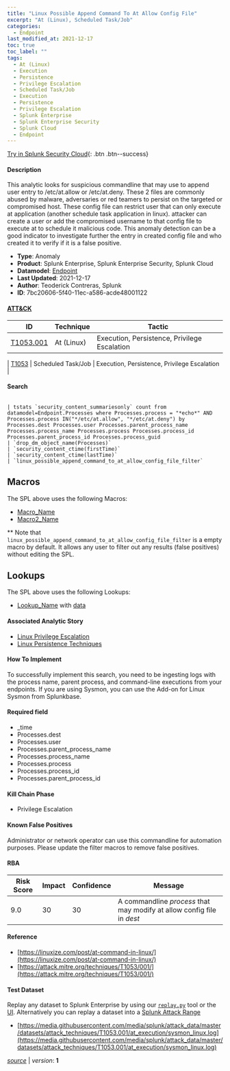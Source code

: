 ```yaml
---
title: "Linux Possible Append Command To At Allow Config File"
excerpt: "At (Linux), Scheduled Task/Job"
categories:
  - Endpoint
last_modified_at: 2021-12-17
toc: true
toc_label: ""
tags:
  - At (Linux)
  - Execution
  - Persistence
  - Privilege Escalation
  - Scheduled Task/Job
  - Execution
  - Persistence
  - Privilege Escalation
  - Splunk Enterprise
  - Splunk Enterprise Security
  - Splunk Cloud
  - Endpoint
---
```




[Try in Splunk Security Cloud](https://www.splunk.com/en_us/cyber-security.html){: .btn .btn--success}

#### Description

This analytic looks for suspicious commandline that may use to append user entry to /etc/at.allow or /etc/at.deny. These 2 files are commonly abused by malware, adversaries or red teamers to persist on the targeted or compromised host. These config file can restrict user that can only execute at application (another schedule task application in linux). attacker can create a user or add the compromised username to that config file to execute at to schedule it malicious code. This anomaly detection can be a good indicator to investigate further the entry in created config file and who created it to verify if it is a false positive.

- **Type**: Anomaly
- **Product**: Splunk Enterprise, Splunk Enterprise Security, Splunk Cloud
- **Datamodel**: [Endpoint](https://docs.splunk.com/Documentation/CIM/latest/User/Endpoint)
- **Last Updated**: 2021-12-17
- **Author**: Teoderick Contreras, Splunk
- **ID**: 7bc20606-5f40-11ec-a586-acde48001122


#### [ATT&CK](https://attack.mitre.org/)

| ID          | Technique   | Tactic         |
| ----------- | ----------- |--------------- |
| [T1053.001](https://attack.mitre.org/techniques/T1053/001/) | At (Linux) | Execution, Persistence, Privilege Escalation |

| [T1053](https://attack.mitre.org/techniques/T1053/) | Scheduled Task/Job | Execution, Persistence, Privilege Escalation |

#### Search

```

| tstats `security_content_summariesonly` count from datamodel=Endpoint.Processes where Processes.process = "*echo*" AND Processes.process IN("*/etc/at.allow", "*/etc/at.deny") by Processes.dest Processes.user Processes.parent_process_name Processes.process_name Processes.process Processes.process_id Processes.parent_process_id Processes.process_guid 
| `drop_dm_object_name(Processes)` 
| `security_content_ctime(firstTime)` 
| `security_content_ctime(lastTime)` 
| `linux_possible_append_command_to_at_allow_config_file_filter`
```

## Macros
The SPL above uses the following Macros:
* [Macro_Name](https://)
* [Macro2_Name](https://)

** Note that `linux_possible_append_command_to_at_allow_config_file_filter` is a empty macro by default. It allows any user to filter out any results (false positives) without editing the SPL.

## Lookups
The SPL above uses the following Lookups:

* [Lookup_Name]() with [data]()

#### Associated Analytic Story
* [Linux Privilege Escalation](/stories/linux_privilege_escalation)
* [Linux Persistence Techniques](/stories/linux_persistence_techniques)


#### How To Implement
To successfully implement this search, you need to be ingesting logs with the process name, parent process, and command-line executions from your endpoints. If you are using Sysmon, you can use the Add-on for Linux Sysmon from Splunkbase.

#### Required field
* _time
* Processes.dest
* Processes.user
* Processes.parent_process_name
* Processes.process_name
* Processes.process
* Processes.process_id
* Processes.parent_process_id


#### Kill Chain Phase
* Privilege Escalation


#### Known False Positives
Administrator or network operator can use this commandline for automation purposes. Please update the filter macros to remove false positives.


#### RBA

| Risk Score  | Impact      | Confidence   | Message      |
| ----------- | ----------- |--------------|--------------|
| 9.0 | 30 | 30 | A commandline $process$ that may modify at allow config file in $dest$ |




#### Reference

* [https://linuxize.com/post/at-command-in-linux/](https://linuxize.com/post/at-command-in-linux/)
* [https://attack.mitre.org/techniques/T1053/001/](https://attack.mitre.org/techniques/T1053/001/)



#### Test Dataset
Replay any dataset to Splunk Enterprise by using our [`replay.py`](https://github.com/splunk/attack_data#using-replaypy) tool or the [UI](https://github.com/splunk/attack_data#using-ui).
Alternatively you can replay a dataset into a [Splunk Attack Range](https://github.com/splunk/attack_range#replay-dumps-into-attack-range-splunk-server)

* [https://media.githubusercontent.com/media/splunk/attack_data/master/datasets/attack_techniques/T1053.001/at_execution/sysmon_linux.log](https://media.githubusercontent.com/media/splunk/attack_data/master/datasets/attack_techniques/T1053.001/at_execution/sysmon_linux.log)



[*source*](https://github.com/splunk/security_content/tree/develop/detections/endpoint/linux_possible_append_command_to_at_allow_config_file.yml) \| *version*: **1**